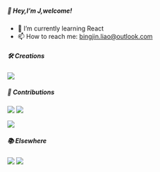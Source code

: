 
<!--
[![](https://img.shields.io/badge/WeChat-微信群-brightgreen)](#交流)


[![](https://img.shields.io/badge/Weibo-微博-orange)](https://weibo.com/u/2771284557)

[![](https://img.shields.io/badge/bilili-哔哩哔哩-ff69b4)](https://space.bilibili.com/161753278)
-->

<!--
<img align="right" src="https://github-readme-stats.vercel.app/api?username=jCodelife&show_icons=true&icon_color=f66f6a&text_color=5e7ce0&bg_color=ffffff&hide_title=false" /> 
-->

##### 👋 Hey,I’m J,welcome! 

- 🌱 I’m currently learning React
- 📫 How to reach me: bingjin.liao@outlook.com

##### 🛠 Creations

[![](https://img.shields.io/badge/mindmap-脑图-orange)](https://github.com/jCodeLife/mind-map)


##### 💌 Contributions

[![](https://img.shields.io/badge/Vue3-官方文档(few)-155f3e)](https://github.com/vuejs/docs/commits?author=jcodelife)
[![](https://img.shields.io/badge/Vue3-官方中文文档(lots)-42b883)](https://github.com/vuejs-translations/docs-zh-cn/commits?author=jcodelife)

[![](https://img.shields.io/badge/roadmap-前端学习路线-29d)](https://github.com/shengxinjing/it-roadmap/commits?author=jcodelife)



<!--
- Vue 3 docs-zh-cn (lots): https://github.com/vuejs-translations/docs-zh-cn/commits?author=jcodelife
- Vue 3 docs (few): https://github.com/vuejs/docs/commits?author=jcodelife
-->


<!--
###### 🔭 开源项目[vue-ui]()
-->

##### 📚 Elsewhere

[![](https://img.shields.io/badge/Juejin-掘金LV5-blue)](https://juejin.im/user/https://juejin.cn/user/3957856403462989/posts)
[![](https://img.shields.io/badge/Jianshu-简书LV7-e9634c)](https://www.jianshu.com/u/851bd01f6233)


<!--
**jCodeLife/jCodeLife** is a ✨ _special_ ✨ repository because its `README.md` (this file) appears on your GitHub profile.

Here are some ideas to get you started:

- 🔭 I’m currently working on ...
- 🌱 I’m currently learning ...
- 👯 I’m looking to collaborate on ...
- 🤔 I’m looking for help with ...
- 💬 Ask me about ...
- 📫 How to reach me: ...
- 😄 Pronouns: ...
- ⚡ Fun fact: ...
-->
